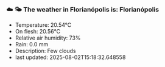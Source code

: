 ### ☁️ 🌤️  The weather in Florianópolis is: Florianópolis

- Temperature: 20.54°C
- On flesh: 20.56°C
- Relative air humidity: 73%
- Rain: 0.0 mm
- Description: Few clouds
- last updated: 2025-08-02T15:18:32.648558
